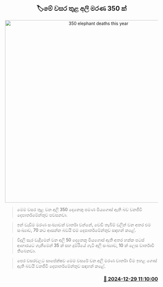 <p align='center'><b><h2 align='center' title='350 elephant deaths this year'>🏷මේ වසර තුළ අලි මරණ 350 ක්</h2></b></p>
<p align='center'><img src='https://helakuru.sgp1.cdn.digitaloceanspaces.com/esana/images/lib/elephant-road.jpg' width='600' alt='350 elephant deaths this year'></p>

> මෙම වසර තුළ වන අලි 350 දෙනෙකු පමණ මියගොස් ඇති බව වනජීවී දෙපාර්තමේන්තුව පවසනවා.

> ඉන් වැඩිම මරණ සංඛ්‍යාවක් වාර්තා වන්නේ, වෙඩි තැබීම් වලින් වන අතර එම සංඛ්‍යාව, 70 කට ආසන්න බවයි එම දෙපාර්තමේන්තුව සඳහන් කළේ.

> විදුලි සැර වැදීමෙන් වන අලි 50 දෙනෙකු මියගොස් ඇති අතර හක්ක පටස් ආහාරයට ගැනීමෙන් 35 ක් සහ දුම්රියේ ගැටී අලි සංඛ්‍යාව, 10 ක් ලෙස වාර්තාවී තිබෙනවා.

> පෙර වසරවලට සාපේක්ෂව මෙම වසරේ වන අලි මරණ වාර්තා වීම ඉහළ ගොස් ඇති බවයි වනජීවී දෙපාර්තමේන්තුව සඳහන් කළේ.



<h3 align='right'><a href='https://www.helakuru.lk/esana/p/106166/'>📅 2024-12-29 11:10:00</a></h3>
